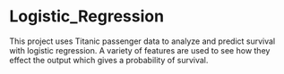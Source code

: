 # Logistic_Regression

This project uses Titanic passenger data to analyze and predict survival with logistic regression. A variety of features are used to see how they effect the output which gives a probability of survival. 
